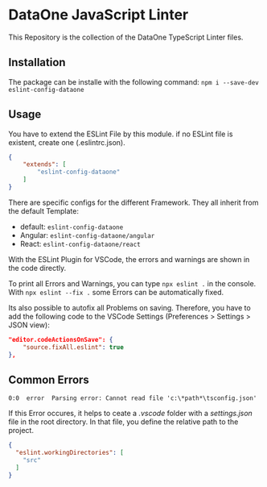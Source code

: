 # DataOne JavaScript Linter

This Repository is the collection of the DataOne TypeScript Linter files.

## Installation

The package can be installe with the following command:
`npm i --save-dev eslint-config-dataone`

## Usage

You have to extend the ESLint File by this module. if no ESLint file is existent, create one (.eslintrc.json).

```JSON
{
    "extends": [
        "eslint-config-dataone"
    ]
}
```

There are specific configs for the different Framework. They all inherit from the default Template:

- default: `eslint-config-dataone`
- Angular: `eslint-config-dataone/angular`
- React: `eslint-config-dataone/react`

With the ESLint Plugin for VSCode, the errors and warnings are shown in the code directly.

To print all Errors and Warnings, you can type `npx eslint .` in the console.
With `npx eslint --fix .` some Errors can be automatically fixed.

Its also possible to autofix all Problems on saving. Therefore, you have to add the following code to the VSCode Settings (Preferences > Settings > JSON view):

```JSON
"editor.codeActionsOnSave": {
    "source.fixAll.eslint": true
},
```

## Common Errors

```none
0:0  error  Parsing error: Cannot read file 'c:\*path*\tsconfig.json'
```

If this Error occures, it helps to ceate a *.vscode* folder with a *settings.json* file in the root directory. In that file, you define the relative path to the project.

```JSON
{
  "eslint.workingDirectories": [
    "src"
  ]
}
```
